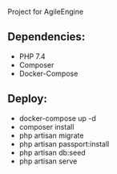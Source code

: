 Project for AgileEngine

Dependencies:
-
* PHP 7.4
* Composer
* Docker-Compose

Deploy:
-
* docker-compose up -d
* composer install
* php artisan migrate
* php artisan passport:install
* php artisan db:seed
* php artisan serve
